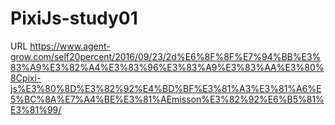 # PixiJs-study01
URL
https://www.agent-grow.com/self20percent/2016/09/23/2d%E6%8F%8F%E7%94%BB%E3%83%A9%E3%82%A4%E3%83%96%E3%83%A9%E3%83%AA%E3%80%8Cpixi-js%E3%80%8D%E3%82%92%E4%BD%BF%E3%81%A3%E3%81%A6%E5%BC%8A%E7%A4%BE%E3%81%AEmisson%E3%82%92%E6%B5%81%E3%81%99/